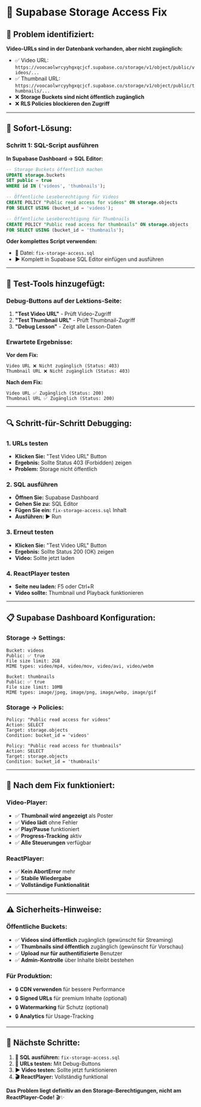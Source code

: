 # 🔧 Supabase Storage Access Fix

## 🚨 Problem identifiziert:

**Video-URLs sind in der Datenbank vorhanden, aber nicht zugänglich:**
- ✅ Video URL: `https://voocaolwrcyyhgxqcjcf.supabase.co/storage/v1/object/public/videos/...`
- ✅ Thumbnail URL: `https://voocaolwrcyyhgxqcjcf.supabase.co/storage/v1/object/public/thumbnails/...`
- ❌ **Storage Buckets sind nicht öffentlich zugänglich**
- ❌ **RLS Policies blockieren den Zugriff**

---

## 🎯 Sofort-Lösung:

### **Schritt 1: SQL-Script ausführen**

**In Supabase Dashboard → SQL Editor:**

```sql
-- Storage Buckets öffentlich machen
UPDATE storage.buckets 
SET public = true 
WHERE id IN ('videos', 'thumbnails');

-- Öffentliche Leseberechtigung für Videos
CREATE POLICY "Public read access for videos" ON storage.objects
FOR SELECT USING (bucket_id = 'videos');

-- Öffentliche Leseberechtigung für Thumbnails  
CREATE POLICY "Public read access for thumbnails" ON storage.objects
FOR SELECT USING (bucket_id = 'thumbnails');
```

**Oder komplettes Script verwenden:**
- 📁 Datei: `fix-storage-access.sql`
- ▶️ Komplett in Supabase SQL Editor einfügen und ausführen

---

## 🧪 Test-Tools hinzugefügt:

### **Debug-Buttons auf der Lektions-Seite:**

1. **"Test Video URL"** - Prüft Video-Zugriff
2. **"Test Thumbnail URL"** - Prüft Thumbnail-Zugriff
3. **"Debug Lesson"** - Zeigt alle Lesson-Daten

### **Erwartete Ergebnisse:**

**Vor dem Fix:**
```
Video URL ❌ Nicht zugänglich (Status: 403)
Thumbnail URL ❌ Nicht zugänglich (Status: 403)
```

**Nach dem Fix:**
```
Video URL ✅ Zugänglich (Status: 200)
Thumbnail URL ✅ Zugänglich (Status: 200)
```

---

## 🔍 Schritt-für-Schritt Debugging:

### **1. URLs testen**
- **Klicken Sie:** "Test Video URL" Button
- **Ergebnis:** Sollte Status 403 (Forbidden) zeigen
- **Problem:** Storage nicht öffentlich

### **2. SQL ausführen**
- **Öffnen Sie:** Supabase Dashboard
- **Gehen Sie zu:** SQL Editor
- **Fügen Sie ein:** `fix-storage-access.sql` Inhalt
- **Ausführen:** ▶️ Run

### **3. Erneut testen**
- **Klicken Sie:** "Test Video URL" Button
- **Ergebnis:** Sollte Status 200 (OK) zeigen
- **Video:** Sollte jetzt laden

### **4. ReactPlayer testen**
- **Seite neu laden:** F5 oder Ctrl+R
- **Video sollte:** Thumbnail und Playback funktionieren

---

## 📋 Supabase Dashboard Konfiguration:

### **Storage → Settings:**
```
Bucket: videos
Public: ✅ true
File size limit: 2GB
MIME types: video/mp4, video/mov, video/avi, video/webm
```

```
Bucket: thumbnails  
Public: ✅ true
File size limit: 10MB
MIME types: image/jpeg, image/png, image/webp, image/gif
```

### **Storage → Policies:**
```
Policy: "Public read access for videos"
Action: SELECT
Target: storage.objects
Condition: bucket_id = 'videos'
```

```
Policy: "Public read access for thumbnails"
Action: SELECT  
Target: storage.objects
Condition: bucket_id = 'thumbnails'
```

---

## 🚀 Nach dem Fix funktioniert:

### **Video-Player:**
- ✅ **Thumbnail wird angezeigt** als Poster
- ✅ **Video lädt** ohne Fehler
- ✅ **Play/Pause** funktioniert
- ✅ **Progress-Tracking** aktiv
- ✅ **Alle Steuerungen** verfügbar

### **ReactPlayer:**
- ✅ **Kein AbortError** mehr
- ✅ **Stabile Wiedergabe**
- ✅ **Vollständige Funktionalität**

---

## ⚠️ Sicherheits-Hinweise:

### **Öffentliche Buckets:**
- ✅ **Videos sind öffentlich** zugänglich (gewünscht für Streaming)
- ✅ **Thumbnails sind öffentlich** zugänglich (gewünscht für Vorschau)
- ✅ **Upload nur für authentifizierte** Benutzer
- ✅ **Admin-Kontrolle** über Inhalte bleibt bestehen

### **Für Produktion:**
- 🔒 **CDN verwenden** für bessere Performance
- 🔒 **Signed URLs** für premium Inhalte (optional)
- 🔒 **Watermarking** für Schutz (optional)
- 🔒 **Analytics** für Usage-Tracking

---

## 🎯 Nächste Schritte:

1. **🔧 SQL ausführen:** `fix-storage-access.sql`
2. **🧪 URLs testen:** Mit Debug-Buttons
3. **▶️ Video testen:** Sollte jetzt funktionieren
4. **🎬 ReactPlayer:** Vollständig funktional

**Das Problem liegt definitiv an den Storage-Berechtigungen, nicht am ReactPlayer-Code!** 🎬✨
